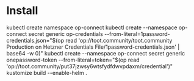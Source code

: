 # Install

kubectl create namespace op-connect
kubectl create --namespace op-connect secret generic op-credentials --from-literal=1password-credentials.json="$(op read 'op://toot.community/toot.community Production on Hetzner Credentials File/1password-credentials.json' | base64 -w 0)"
kubectl create --namespace op-connect secret generic onepassword-token --from-literal=token="$(op read 'op://toot.community/put37jzwsy6wtsfydfdwvpdaxm/credential')"
kustomize build --enable-helm .
